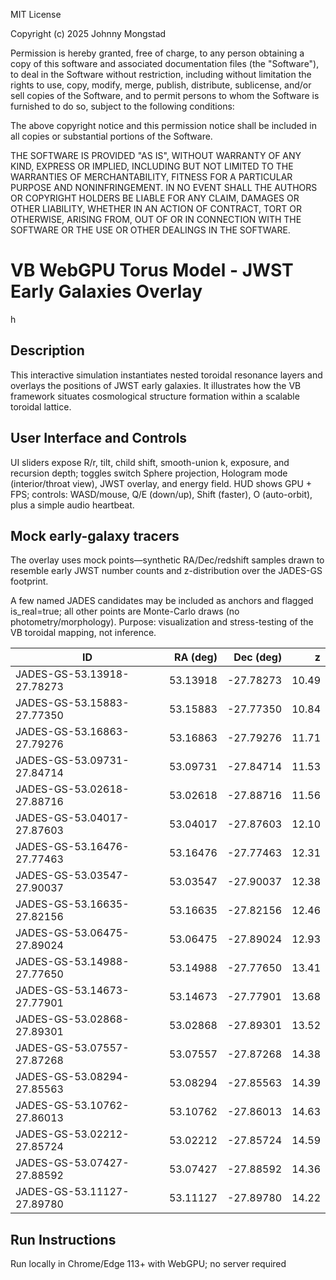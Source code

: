
MIT License

Copyright (c) 2025 Johnny Mongstad

Permission is hereby granted, free of charge, to any person obtaining a copy
of this software and associated documentation files (the "Software"), to deal
in the Software without restriction, including without limitation the rights
to use, copy, modify, merge, publish, distribute, sublicense, and/or sell
copies of the Software, and to permit persons to whom the Software is
furnished to do so, subject to the following conditions:

The above copyright notice and this permission notice shall be included in all
copies or substantial portions of the Software.

THE SOFTWARE IS PROVIDED "AS IS", WITHOUT WARRANTY OF ANY KIND, EXPRESS OR
IMPLIED, INCLUDING BUT NOT LIMITED TO THE WARRANTIES OF MERCHANTABILITY,
FITNESS FOR A PARTICULAR PURPOSE AND NONINFRINGEMENT. IN NO EVENT SHALL THE
AUTHORS OR COPYRIGHT HOLDERS BE LIABLE FOR ANY CLAIM, DAMAGES OR OTHER
LIABILITY, WHETHER IN AN ACTION OF CONTRACT, TORT OR OTHERWISE, ARISING FROM,
OUT OF OR IN CONNECTION WITH THE SOFTWARE OR THE USE OR OTHER DEALINGS IN THE
SOFTWARE.


<h1>VB WebGPU Torus Model - JWST Early Galaxies Overlay</h1>h

<h2>Description</h2>
<p>This interactive simulation instantiates nested toroidal resonance layers and overlays the positions of JWST early galaxies. It illustrates how the VB framework situates cosmological structure formation within a scalable toroidal lattice.</p>

<h2>User Interface and Controls</h2>
<p>UI sliders expose R/r, tilt, child shift, smooth-union k, exposure, and recursion depth; toggles switch Sphere projection, Hologram mode (interior/throat view), JWST overlay, and energy field. HUD shows GPU + FPS; controls: WASD/mouse, Q/E (down/up), Shift (faster), O (auto-orbit), plus a simple audio heartbeat. 

<h2>Mock early-galaxy tracers</h2>
<p>The overlay uses mock points—synthetic RA/Dec/redshift samples drawn to resemble early JWST number counts and z-distribution over the JADES-GS footprint.</p> <p>A few named JADES candidates may be included as anchors and flagged is_real=true; all other points are Monte-Carlo draws (no photometry/morphology). Purpose: visualization and stress-testing of the VB toroidal mapping, not inference.</p>



| ID                         | RA (deg) | Dec (deg) |     z |
| -------------------------- | -------: | --------: | ----: |
| JADES-GS-53.13918-27.78273 | 53.13918 | -27.78273 | 10.49 |
| JADES-GS-53.15883-27.77350 | 53.15883 | -27.77350 | 10.84 |
| JADES-GS-53.16863-27.79276 | 53.16863 | -27.79276 | 11.71 |
| JADES-GS-53.09731-27.84714 | 53.09731 | -27.84714 | 11.53 |
| JADES-GS-53.02618-27.88716 | 53.02618 | -27.88716 | 11.56 |
| JADES-GS-53.04017-27.87603 | 53.04017 | -27.87603 | 12.10 |
| JADES-GS-53.16476-27.77463 | 53.16476 | -27.77463 | 12.31 |
| JADES-GS-53.03547-27.90037 | 53.03547 | -27.90037 | 12.38 |
| JADES-GS-53.16635-27.82156 | 53.16635 | -27.82156 | 12.46 |
| JADES-GS-53.06475-27.89024 | 53.06475 | -27.89024 | 12.93 |
| JADES-GS-53.14988-27.77650 | 53.14988 | -27.77650 | 13.41 |
| JADES-GS-53.14673-27.77901 | 53.14673 | -27.77901 | 13.68 |
| JADES-GS-53.02868-27.89301 | 53.02868 | -27.89301 | 13.52 |
| JADES-GS-53.07557-27.87268 | 53.07557 | -27.87268 | 14.38 |
| JADES-GS-53.08294-27.85563 | 53.08294 | -27.85563 | 14.39 |
| JADES-GS-53.10762-27.86013 | 53.10762 | -27.86013 | 14.63 |
| JADES-GS-53.02212-27.85724 | 53.02212 | -27.85724 | 14.59 |
| JADES-GS-53.07427-27.88592 | 53.07427 | -27.88592 | 14.36 |
| JADES-GS-53.11127-27.89780 | 53.11127 | -27.89780 | 14.22 |


<h2>Run Instructions</h2>
<p>Run locally in Chrome/Edge 113+ with WebGPU; no server required</p>

